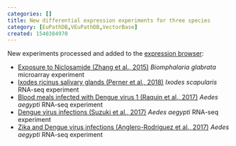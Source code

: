 ```yaml
---
categories: []
title: New differential expression experiments for three species
category: [EuPathDB,VEuPathDB,VectorBase]
created: 1540384970
---
```

<p>
  New experiments processed and added to the <a href="/expression-browser">expression browser</a>: <br>

<ul>
<li>
<a href="/expression-browser/experiment/GSE71223">Exposure to Niclosamide (Zhang et al., 2015)</a> <i>Biomphalaria glabrata</i> microarray experiment</li>
<li>
<a href="/expression-browser/experiment/SRP071001">Ixodes ricinus salivary glands (Perner et al., 2018)</a> <i>Ixodes scapularis</i> RNA-seq experiment</li>
<li>
<a href="/expression-browser/experiment/SRP134172">Blood meals infected with Dengue virus 1 (Raquin et al., 2017)</a> <i>Aedes aegypti</i> RNA-seq experiment</li>
<li>
<a href="/expression-browser/experiment/SRP134111">Dengue virus infections (Suzuki et al., 2017)</a> <i>Aedes aegypti</i> RNA-seq experiment</li>
<li>
<a href="/expression-browser/experiment/SRP101877">Zika and Dengue virus infections (Anglero-Rodriguez et al., 2017)</a> <i>Aedes aegypti</i> RNA-seq experiment</li>
</ul>
</p>
